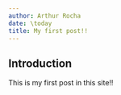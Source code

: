 ```yaml
---
author: Arthur Rocha
date: \today
title: My first post!!
---
```


## Introduction

This is my first post in this site!!